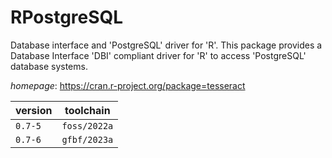 # RPostgreSQL

Database interface and 'PostgreSQL' driver for 'R'. This package provides a Database Interface 'DBI' compliant driver for 'R' to access 'PostgreSQL' database systems.

*homepage*: <https://cran.r-project.org/package=tesseract>

version | toolchain
--------|----------
``0.7-5`` | ``foss/2022a``
``0.7-6`` | ``gfbf/2023a``
